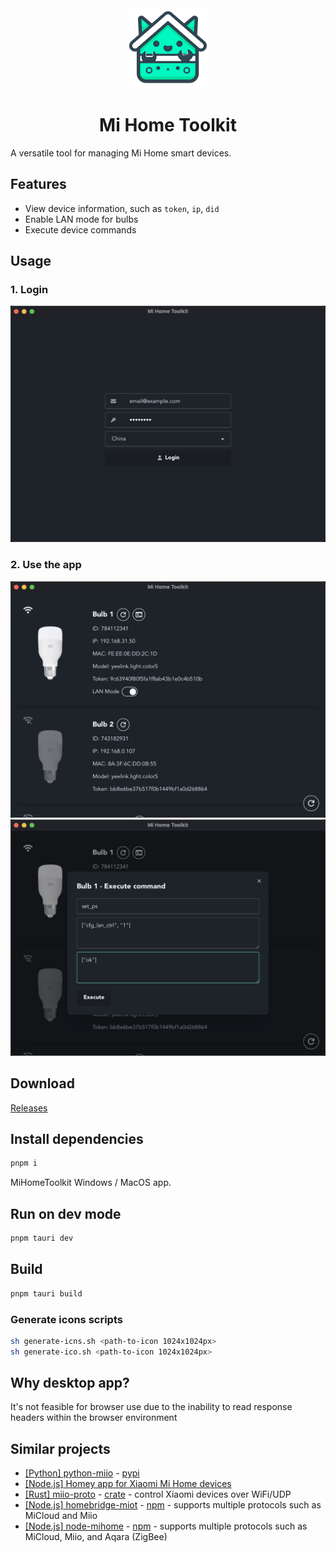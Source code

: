 <div align="center">

  <img src="./src-tauri/icons/128x128.png">
  <h1> Mi Home Toolkit</h1>

</div>

A versatile tool for managing Mi Home smart devices.

## Features

- View device information, such as `token`, `ip`, `did`
- Enable LAN mode for bulbs
- Execute device commands

## Usage

### 1. Login

![Login Screen](.github/images/login-screen.png)

### 2. Use the app

![Devices screen](.github/images/devices-screen.png)
![Execute command](.github/images/execute-command.png)

## Download

[Releases](../../releases)

## Install dependencies

```sh
pnpm i
```

MiHomeToolkit Windows / MacOS app.

## Run on dev mode

```sh
pnpm tauri dev
```

## Build

```sh
pnpm tauri build
```

### Generate icons scripts

```sh
sh generate-icns.sh <path-to-icon 1024x1024px>
sh generate-ico.sh <path-to-icon 1024x1024px>
```

## Why desktop app?

It's not feasible for browser use due to the inability to read response headers within the browser environment

## Similar projects

- [[Python] python-miio](https://github.com/rytilahti/python-miio) - [pypi](https://pypi.org/project/python-miio/)
- [[Node.js] Homey app for Xiaomi Mi Home devices](https://github.com/jghaanstra/com.xiaomi-miio/)
- [[Rust] miio-proto](https://github.com/johnlepikhin/miio-proto) - [crate](https://crates.io/crates/miio-proto) - control Xiaomi devices over WiFi/UDP
- [[Node.js] homebridge-miot](https://github.com/merdok/homebridge-miot) - [npm](https://www.npmjs.com/package/homebridge-miot) - supports multiple protocols such as MiCloud and Miio
- [[Node.js] node-mihome](https://github.com/maxinminax/node-mihome) - [npm](https://www.npmjs.com/package/node-mihome) - supports multiple protocols such as MiCloud, Miio, and Aqara (ZigBee)
